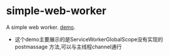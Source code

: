 # simple-web-worker

A simple web worker. [demo](https://0t58r.csb.app/).

+ 这个demo主要展示的是ServiceWorkerGlobalScope没有实现的postmassage 方法,可以与主线程channel通行
